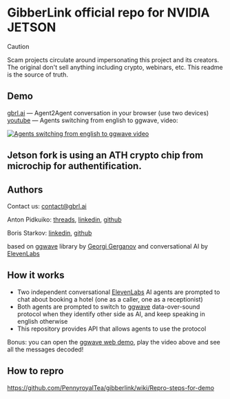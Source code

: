 # GibberLink official repo for NVIDIA JETSON

> [!Caution]
> Scam projects circulate around impersonating this project and its creators. The original don't sell anything including crypto, webinars, etc. This readme is the source of truth.

## Demo
[gbrl.ai](https://www.gbrl.ai/) — Agent2Agent conversation in your browser (use two devices)
[youtube](https://www.youtube.com/watch?v=EtNagNezo8w) — Agents switching from english to ggwave, video:

[![Agents switching from english to ggwave video](https://img.youtube.com/vi/EtNagNezo8w/maxresdefault.jpg)](https://www.youtube.com/watch?v=EtNagNezo8w)

## Jetson fork is using an ATH crypto chip from microchip for authentification. 

## Authors

Contact us: contact@gbrl.ai

Anton Pidkuiko: [threads](https://www.threads.net/@anton10xr), [linkedin](https://www.linkedin.com/in/anton-pidkuiko-7535409b), [github](https://github.com/anton10xr)

Boris Starkov: [linkedin](https://www.linkedin.com/in/boris-starkov/), [github](https://github.com/PennyroyalTea)

based on [ggwave](https://github.com/ggerganov/ggwave) library by [Georgi Gerganov](https://github.com/ggerganov) and conversational AI by [ElevenLabs](https://try.elevenlabs.io/gibberlink)

## How it works
* Two independent conversational [ElevenLabs](https://try.elevenlabs.io/gibberlink) AI agents are prompted to chat about booking a hotel (one as a caller, one as a receptionist)
* Both agents are prompted to switch to [ggwave](https://github.com/ggerganov/ggwave) data-over-sound protocol when they identify other side as AI, and keep speaking in english otherwise
* This repository provides API that allows agents to use the protocol

Bonus: you can open the [ggwave web demo](https://waver.ggerganov.com/), play the video above and see all the messages decoded!

## How to repro
https://github.com/PennyroyalTea/gibberlink/wiki/Repro-steps-for-demo
